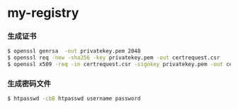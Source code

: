# my-registry

### 生成证书

````bash
$ openssl genrsa  -out privatekey.pem 2048
$ openssl req -new -sha256 -key privatekey.pem -out certrequest.csr
$ openssl x509 -req -in certrequest.csr -signkey privatekey.pem -out certificate.pem -sha256
````

### 生成密码文件

````bash
$ htpasswd -cbB htpasswd username password
````
